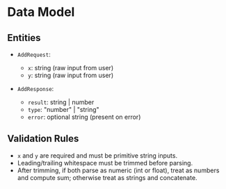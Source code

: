 # Data Model

## Entities
- `AddRequest`:
  - `x`: string (raw input from user)
  - `y`: string (raw input from user)

- `AddResponse`:
  - `result`: string | number
  - `type`: "number" | "string"
  - `error`: optional string (present on error)

## Validation Rules
- `x` and `y` are required and must be primitive string inputs.
- Leading/trailing whitespace must be trimmed before parsing.
- After trimming, if both parse as numeric (int or float), treat as numbers and compute sum; otherwise treat as strings and concatenate.
